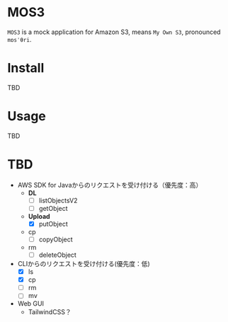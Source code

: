 # MOS3
`MOS3` is a mock application for Amazon S3, means `My Own S3`, pronounced `mɒsˈθri`.
# Install
TBD 
# Usage
TBD
# TBD
- AWS SDK for Javaからのリクエストを受け付ける（優先度：高）
  - **DL** 
    - [ ] listObjectsV2
    - [ ] getObject
  - **Upload**
    - [x] putObject
  - cp
    - [ ] copyObject
  - rm
    - [ ] deleteObject
- CLIからのリクエストを受け付ける(優先度：低)
  - [x] ls
  - [x] cp
  - [ ] rm
  - [ ] mv
- Web GUI
  - TailwindCSS？